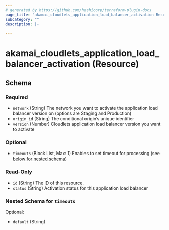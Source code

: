 ```yaml
---
# generated by https://github.com/hashicorp/terraform-plugin-docs
page_title: "akamai_cloudlets_application_load_balancer_activation Resource - akamai"
subcategory: ""
description: |-
  
---
```


# akamai_cloudlets_application_load_balancer_activation (Resource)





<!-- schema generated by tfplugindocs -->
## Schema

### Required

- `network` (String) The network you want to activate the application load balancer version on (options are Staging and Production)
- `origin_id` (String) The conditional origin’s unique identifier
- `version` (Number) Cloudlets application load balancer version you want to activate

### Optional

- `timeouts` (Block List, Max: 1) Enables to set timeout for processing (see [below for nested schema](#nestedblock--timeouts))

### Read-Only

- `id` (String) The ID of this resource.
- `status` (String) Activation status for this application load balancer

<a id="nestedblock--timeouts"></a>
### Nested Schema for `timeouts`

Optional:

- `default` (String)
